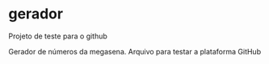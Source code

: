 # gerador

Projeto de teste para o github

Gerador de números da megasena. Arquivo para testar a plataforma GitHub
